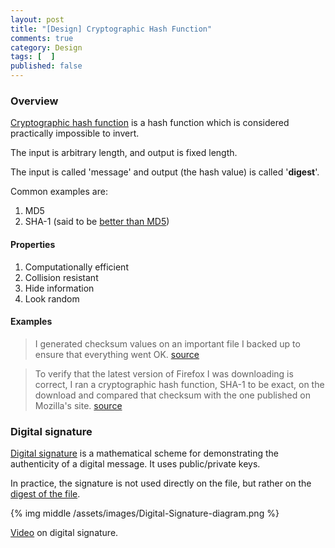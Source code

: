 ```yaml
---
layout: post
title: "[Design] Cryptographic Hash Function"
comments: true
category: Design
tags: [  ]
published: false
---
```


### Overview

[Cryptographic hash function](http://en.wikipedia.org/wiki/Cryptographic_hash_function) is a hash function which is considered practically impossible to invert. 

The input is arbitrary length, and output is fixed length. 

The input is called 'message' and output (the hash value) is called '__digest__'. 

Common examples are:

1. MD5
1. SHA-1 (said to be [better than MD5](http://security.stackexchange.com/questions/19705/is-sha1-better-than-md5-only-because-it-generates-a-hash-of-160-bits))

#### Properties

1. Computationally efficient
1. Collision resistant
1. Hide information
1. Look random

#### Examples

> I generated checksum values on an important file I backed up to ensure that everything went OK. [source](http://pcsupport.about.com/od/termsm/g/md5.htm)

> To verify that the latest version of Firefox I was downloading is correct, I ran a cryptographic hash function, SHA-1 to be exact, on the download and compared that checksum with the one published on Mozilla's site. [source](http://pcsupport.about.com/od/termsc/g/cryptographic-hash-function.htm)

### Digital signature

[Digital signature](http://en.wikipedia.org/wiki/Digital_signature) is a mathematical scheme for demonstrating the authenticity of a digital message. It uses public/private keys.

In practice, the signature is not used directly on the file, but rather on the [digest of the file](http://en.wikipedia.org/wiki/Digital_signature#How_they_work). 

{% img middle /assets/images/Digital-Signature-diagram.png %}

[Video](https://www.khanacademy.org/economics-finance-domain/core-finance/money-and-banking/bitcoin/v/bitcoin-digital-signatures) on digital signature. 

